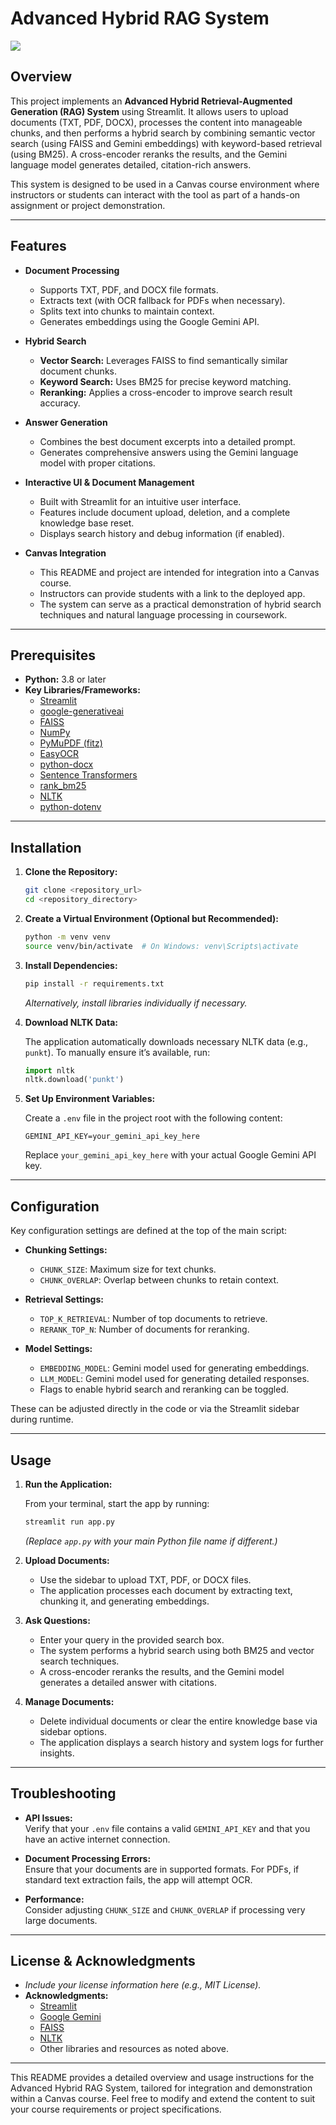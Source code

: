 # Advanced Hybrid RAG System
![](https://media.licdn.com/dms/image/v2/D5612AQGeQcakFCOTDg/article-cover_image-shrink_720_1280/article-cover_image-shrink_720_1280/0/1723529970365?e=2147483647&v=beta&t=6RRU6WL33TcCbkQh9p8q-Cy6K3GoD4HeullY0ByMcWM)

## Overview

This project implements an **Advanced Hybrid Retrieval-Augmented Generation (RAG) System** using Streamlit. It allows users to upload documents (TXT, PDF, DOCX), processes the content into manageable chunks, and then performs a hybrid search by combining semantic vector search (using FAISS and Gemini embeddings) with keyword-based retrieval (using BM25). A cross-encoder reranks the results, and the Gemini language model generates detailed, citation-rich answers.

This system is designed to be used in a Canvas course environment where instructors or students can interact with the tool as part of a hands-on assignment or project demonstration.

---

## Features

- **Document Processing**  
  - Supports TXT, PDF, and DOCX file formats.
  - Extracts text (with OCR fallback for PDFs when necessary).
  - Splits text into chunks to maintain context.
  - Generates embeddings using the Google Gemini API.

- **Hybrid Search**  
  - **Vector Search:** Leverages FAISS to find semantically similar document chunks.
  - **Keyword Search:** Uses BM25 for precise keyword matching.
  - **Reranking:** Applies a cross-encoder to improve search result accuracy.

- **Answer Generation**  
  - Combines the best document excerpts into a detailed prompt.
  - Generates comprehensive answers using the Gemini language model with proper citations.

- **Interactive UI & Document Management**  
  - Built with Streamlit for an intuitive user interface.
  - Features include document upload, deletion, and a complete knowledge base reset.
  - Displays search history and debug information (if enabled).

- **Canvas Integration**  
  - This README and project are intended for integration into a Canvas course.
  - Instructors can provide students with a link to the deployed app.
  - The system can serve as a practical demonstration of hybrid search techniques and natural language processing in coursework.

---

## Prerequisites

- **Python:** 3.8 or later
- **Key Libraries/Frameworks:**
  - [Streamlit](https://streamlit.io)
  - [google-generativeai](https://pypi.org/project/google-generativeai/)
  - [FAISS](https://github.com/facebookresearch/faiss)
  - [NumPy](https://numpy.org/)
  - [PyMuPDF (fitz)](https://pymupdf.readthedocs.io/)
  - [EasyOCR](https://github.com/JaidedAI/EasyOCR)
  - [python-docx](https://python-docx.readthedocs.io/)
  - [Sentence Transformers](https://www.sbert.net/)
  - [rank_bm25](https://pypi.org/project/rank-bm25/)
  - [NLTK](https://www.nltk.org/)
  - [python-dotenv](https://pypi.org/project/python-dotenv/)

---

## Installation

1. **Clone the Repository:**

   ```bash
   git clone <repository_url>
   cd <repository_directory>
   ```

2. **Create a Virtual Environment (Optional but Recommended):**

   ```bash
   python -m venv venv
   source venv/bin/activate  # On Windows: venv\Scripts\activate
   ```

3. **Install Dependencies:**

   ```bash
   pip install -r requirements.txt
   ```
   
   *Alternatively, install libraries individually if necessary.*

4. **Download NLTK Data:**

   The application automatically downloads necessary NLTK data (e.g., `punkt`). To manually ensure it’s available, run:
   
   ```python
   import nltk
   nltk.download('punkt')
   ```

5. **Set Up Environment Variables:**

   Create a `.env` file in the project root with the following content:
   
   ```env
   GEMINI_API_KEY=your_gemini_api_key_here
   ```
   
   Replace `your_gemini_api_key_here` with your actual Google Gemini API key.

---

## Configuration

Key configuration settings are defined at the top of the main script:

- **Chunking Settings:**  
  - `CHUNK_SIZE`: Maximum size for text chunks.
  - `CHUNK_OVERLAP`: Overlap between chunks to retain context.

- **Retrieval Settings:**  
  - `TOP_K_RETRIEVAL`: Number of top documents to retrieve.
  - `RERANK_TOP_N`: Number of documents for reranking.

- **Model Settings:**  
  - `EMBEDDING_MODEL`: Gemini model used for generating embeddings.
  - `LLM_MODEL`: Gemini model used for generating detailed responses.
  - Flags to enable hybrid search and reranking can be toggled.

These can be adjusted directly in the code or via the Streamlit sidebar during runtime.

---

## Usage

1. **Run the Application:**

   From your terminal, start the app by running:
   
   ```bash
   streamlit run app.py
   ```
   
   *(Replace `app.py` with your main Python file name if different.)*

2. **Upload Documents:**

   - Use the sidebar to upload TXT, PDF, or DOCX files.
   - The application processes each document by extracting text, chunking it, and generating embeddings.

3. **Ask Questions:**

   - Enter your query in the provided search box.
   - The system performs a hybrid search using both BM25 and vector search techniques.
   - A cross-encoder reranks the results, and the Gemini model generates a detailed answer with citations.

4. **Manage Documents:**

   - Delete individual documents or clear the entire knowledge base via sidebar options.
   - The application displays a search history and system logs for further insights.

---

## Troubleshooting

- **API Issues:**  
  Verify that your `.env` file contains a valid `GEMINI_API_KEY` and that you have an active internet connection.

- **Document Processing Errors:**  
  Ensure that your documents are in supported formats. For PDFs, if standard text extraction fails, the app will attempt OCR.

- **Performance:**  
  Consider adjusting `CHUNK_SIZE` and `CHUNK_OVERLAP` if processing very large documents.

---

## License & Acknowledgments

- *Include your license information here (e.g., MIT License).*
- **Acknowledgments:**  
  - [Streamlit](https://streamlit.io)  
  - [Google Gemini](https://developers.generativeai.google/)  
  - [FAISS](https://github.com/facebookresearch/faiss)  
  - [NLTK](https://www.nltk.org)  
  - Other libraries and resources as noted above.

---

This README provides a detailed overview and usage instructions for the Advanced Hybrid RAG System, tailored for integration and demonstration within a Canvas course. Feel free to modify and extend the content to suit your course requirements or project specifications.

